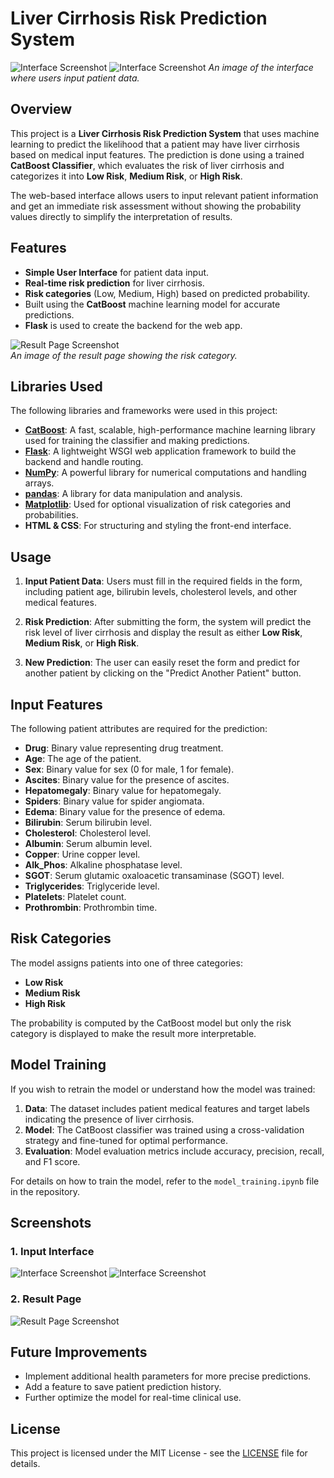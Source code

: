 # Liver Cirrhosis Risk Prediction System

![Interface Screenshot](InterfacePart1.png)
![Interface Screenshot](InterfacePart2.png)
*An image of the interface where users input patient data.*

## Overview
This project is a **Liver Cirrhosis Risk Prediction System** that uses machine learning to predict the likelihood that a patient may have liver cirrhosis based on medical input features. The prediction is done using a trained **CatBoost Classifier**, which evaluates the risk of liver cirrhosis and categorizes it into **Low Risk**, **Medium Risk**, or **High Risk**.

The web-based interface allows users to input relevant patient information and get an immediate risk assessment without showing the probability values directly to simplify the interpretation of results.

## Features
- **Simple User Interface** for patient data input.
- **Real-time risk prediction** for liver cirrhosis.
- **Risk categories** (Low, Medium, High) based on predicted probability.
- Built using the **CatBoost** machine learning model for accurate predictions.
- **Flask** is used to create the backend for the web app.

![Result Page Screenshot]()  
*An image of the result page showing the risk category.*

## Libraries Used

The following libraries and frameworks were used in this project:

- **[CatBoost](https://catboost.ai/)**: A fast, scalable, high-performance machine learning library used for training the classifier and making predictions.
- **[Flask](https://flask.palletsprojects.com/)**: A lightweight WSGI web application framework to build the backend and handle routing.
- **[NumPy](https://numpy.org/)**: A powerful library for numerical computations and handling arrays.
- **[pandas](https://pandas.pydata.org/)**: A library for data manipulation and analysis.
- **[Matplotlib](https://matplotlib.org/)**: Used for optional visualization of risk categories and probabilities.
- **HTML & CSS**: For structuring and styling the front-end interface.
  
## Usage

1. **Input Patient Data**: Users must fill in the required fields in the form, including patient age, bilirubin levels, cholesterol levels, and other medical features.

2. **Risk Prediction**: After submitting the form, the system will predict the risk level of liver cirrhosis and display the result as either **Low Risk**, **Medium Risk**, or **High Risk**.

3. **New Prediction**: The user can easily reset the form and predict for another patient by clicking on the "Predict Another Patient" button.

## Input Features

The following patient attributes are required for the prediction:
- **Drug**: Binary value representing drug treatment.
- **Age**: The age of the patient.
- **Sex**: Binary value for sex (0 for male, 1 for female).
- **Ascites**: Binary value for the presence of ascites.
- **Hepatomegaly**: Binary value for hepatomegaly.
- **Spiders**: Binary value for spider angiomata.
- **Edema**: Binary value for the presence of edema.
- **Bilirubin**: Serum bilirubin level.
- **Cholesterol**: Cholesterol level.
- **Albumin**: Serum albumin level.
- **Copper**: Urine copper level.
- **Alk_Phos**: Alkaline phosphatase level.
- **SGOT**: Serum glutamic oxaloacetic transaminase (SGOT) level.
- **Triglycerides**: Triglyceride level.
- **Platelets**: Platelet count.
- **Prothrombin**: Prothrombin time.

## Risk Categories

The model assigns patients into one of three categories:
- **Low Risk**
- **Medium Risk**
- **High Risk**

The probability is computed by the CatBoost model but only the risk category is displayed to make the result more interpretable.

## Model Training

If you wish to retrain the model or understand how the model was trained:
1. **Data**: The dataset includes patient medical features and target labels indicating the presence of liver cirrhosis.
2. **Model**: The CatBoost classifier was trained using a cross-validation strategy and fine-tuned for optimal performance.
3. **Evaluation**: Model evaluation metrics include accuracy, precision, recall, and F1 score.

For details on how to train the model, refer to the `model_training.ipynb` file in the repository.

## Screenshots

### 1. Input Interface
![Interface Screenshot](InterfacePart1.png)
![Interface Screenshot](InterfacePart2.png)

### 2. Result Page
![Result Page Screenshot](result.png)

## Future Improvements

- Implement additional health parameters for more precise predictions.
- Add a feature to save patient prediction history.
- Further optimize the model for real-time clinical use.
  
## License

This project is licensed under the MIT License - see the [LICENSE](LICENSE) file for details.
